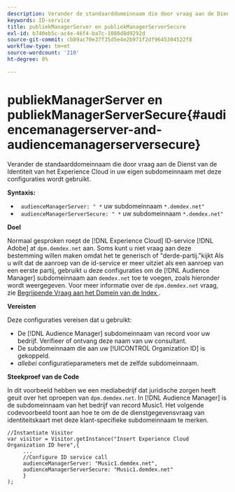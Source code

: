 ```yaml
---
description: Verander de standaarddomeinnaam die door vraag aan de Dienst van de Identiteit van het Experience Cloud in uw eigen subdomeinnaam met deze configuraties wordt gebruikt.
keywords: ID-service
title: publiekManagerServer en publiekManagerServerSecure
exl-id: b740eb5c-ac4e-46f4-ba7c-1080d8d9292d
source-git-commit: cb89ac70e37f35d5e4e2b971f2df9645304522f8
workflow-type: tm+mt
source-wordcount: '210'
ht-degree: 0%

---
```


# publiekManagerServer en publiekManagerServerSecure{#audiencemanagerserver-and-audiencemanagerserversecure}

Verander de standaarddomeinnaam die door vraag aan de Dienst van de Identiteit van het Experience Cloud in uw eigen subdomeinnaam met deze configuraties wordt gebruikt.

**Syntaxis:**

* ` audienceManagerServer: " *` uw subdomeinnaam `*.demdex.net"`
* ` audienceManagerServerSecure: " *` uw subdomeinnaam `*.demdex.net"`

**Doel**

Normaal gesproken roept de [!DNL Experience Cloud] ID-service [!DNL Adobe] at `dpm.demdex.net` aan. Soms kunt u niet vraag aan deze bestemming willen maken omdat het te generisch of &quot;derde-partij.&quot;kijkt Als u wilt dat de aanroep van de id-service er meer uitziet als een aanroep van een eerste partij, gebruikt u deze configuraties om de [!DNL Audience Manager] subdomeinnaam aan `demdex.net` toe te voegen, zoals hieronder wordt weergegeven. Voor meer informatie over de `dpm.demdex.net` vraag, zie [ Begrijpende Vraag aan het Domein van de Index ](https://experienceleague.adobe.com/docs/audience-manager/user-guide/reference/demdex-calls.html).

**Vereisten**

Deze configuraties vereisen dat u gebruikt:

* De [!DNL Audience Manager] subdomeinnaam van record voor uw bedrijf. Verifieer of ontvang deze naam van uw consultant.
* De subdomeinnaam die aan uw [!UICONTROL Organization ID] is gekoppeld.
* *allebei* configuratieparameters met de zelfde subdomeinnaam.

**Steekproef van de Code**

In dit voorbeeld hebben we een mediabedrijf dat juridische zorgen heeft geuit over het oproepen van `dpm.demdex.net`. In [!DNL Audience Manager] is de subdomeinnaam van het bedrijf van record Music1. Het volgende codevoorbeeld toont aan hoe te om de de dienstgegevensvraag van identiteitskaart met deze klant-specifieke subdomeinnaam te merken.

```
//Instantiate Visitor 
var visitor = Visitor.getInstance("Insert Experience Cloud Organization ID here",{ 
     ... 
     //Configure ID service call 
     audienceManagerServer: "Music1.demdex.net", 
     audienceManagerServerSecure: "Music1.demdex.net" 
     } 
);
```
